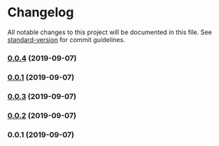 # Changelog

All notable changes to this project will be documented in this file. See [standard-version](https://github.com/conventional-changelog/standard-version) for commit guidelines.

### [0.0.4](https://github.com/mmintel/nuxt-datocms/compare/v0.0.3...v0.0.4) (2019-09-07)

### [0.0.1](https://github.com/mmintel/nuxt-datocms/compare/v0.0.3...v0.0.1) (2019-09-07)

### [0.0.3](https://github.com/mmintel/nuxt-datocms/compare/v0.0.2...v0.0.3) (2019-09-07)

### [0.0.2](https://github.com/mmintel/nuxt-datocms/compare/v0.0.1...v0.0.2) (2019-09-07)

### 0.0.1 (2019-09-07)
